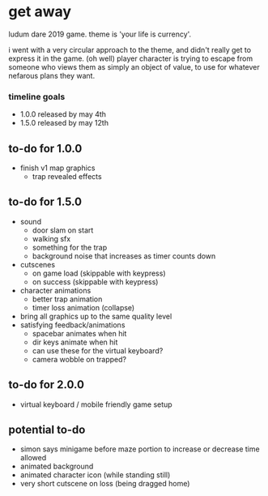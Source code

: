 # get away
ludum dare 2019 game. theme is 'your life is currency'.

i went with a very circular approach to the theme, and didn't really get to express it in the game. (oh well) player character is trying to escape from someone who views them as simply an object of value, to use for whatever nefarous plans they want.

### timeline goals
* 1.0.0 released by may 4th
* 1.5.0 released by may 12th

## to-do for 1.0.0
* finish v1 map graphics
   - trap revealed effects

## to-do for 1.5.0
* sound
  - door slam on start
  - walking sfx
  - something for the trap
  - background noise that increases as timer counts down
* cutscenes
  - on game load (skippable with keypress)
  - on success (skippable with keypress)
* character animations
  - better trap animation
  - timer loss animation (collapse)  
* bring all graphics up to the same quality level
* satisfying feedback/animations
  - spacebar animates when hit 
  - dir keys animate when hit
  - can use these for the virtual keyboard?
  - camera wobble on trapped? 

## to-do for 2.0.0
* virtual keyboard / mobile friendly game setup

## potential to-do
* simon says minigame before maze portion to increase or decrease time allowed
* animated background
* animated character icon (while standing still)
* very short cutscene on loss (being dragged home)
